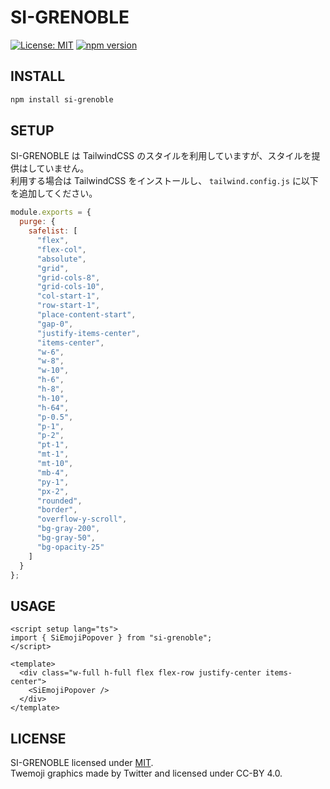 # SI-GRENOBLE

[![License: MIT](https://img.shields.io/badge/License-MIT-yellow.svg)](https://opensource.org/licenses/MIT)
[![npm version](https://badge.fury.io/js/si-grenoble.svg)](https://badge.fury.io/js/si-grenoble)

## INSTALL

```bash
npm install si-grenoble
```

## SETUP

SI-GRENOBLE は TailwindCSS のスタイルを利用していますが、スタイルを提供はしていません。  
利用する場合は TailwindCSS をインストールし、 `tailwind.config.js` に以下を追加してください。

```js
module.exports = {
  purge: {
    safelist: [
      "flex",
      "flex-col",
      "absolute",
      "grid",
      "grid-cols-8",
      "grid-cols-10",
      "col-start-1",
      "row-start-1",
      "place-content-start",
      "gap-0",
      "justify-items-center",
      "items-center",
      "w-6",
      "w-8",
      "w-10",
      "h-6",
      "h-8",
      "h-10",
      "h-64",
      "p-0.5",
      "p-1",
      "p-2",
      "pt-1",
      "mt-1",
      "mt-10",
      "mb-4",
      "py-1",
      "px-2",
      "rounded",
      "border",
      "overflow-y-scroll",
      "bg-gray-200",
      "bg-gray-50",
      "bg-opacity-25"
    ]
  }
};
```

## USAGE

```vue
<script setup lang="ts">
import { SiEmojiPopover } from "si-grenoble";
</script>

<template>
  <div class="w-full h-full flex flex-row justify-center items-center">
    <SiEmojiPopover />
  </div>
</template>
```

## LICENSE

SI-GRENOBLE licensed under [MIT](./LICENSE).  
Twemoji graphics made by Twitter and licensed under CC-BY 4.0.
